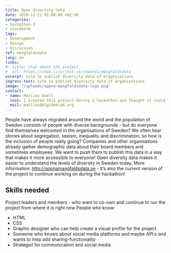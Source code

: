 ```yaml
---
title: Open diveristy data
date: 2018-12-21 01:00:00 +02:00
categories:
- hackathon-3
- stockholm
tags:
- Development
- Design
- Discussion
ref: mangfaldsdata
lang: en
links:
#- title: Chat about the project
#  url: https://chat.civictech.se/channel/mangfaldsdata
excerpt: Site to publish diversity data of organisations
ingress-text: Site to publish diversity data of organisations
image: "/uploads/oppna-mangfaldsdata-logo.png"
contact:
- name: Mattias Axell
  text: I created this project during a hackathon and thought it could brought back into the light for this hack. I’ve been involved in the open data-movement for a long time and I’ve felt that the lack of diversity of the movement has had a negative effect on the development. I feel like there is a real need for more and different perspectives in many organisations which could really help them to easier achieve their goals. I believe this project can help organisations in Sweden to be more aware of and better understand that the current situation is problematic. I believe the world will develop in a healthier way if more perspectives are included by improving the diversity and equality within organisations!
  mail: mattias@digidemlab.org
---
```

People have always migrated around the world and the population of Sweden consists of people with diverse backgrounds - but do everyone find themselves welcomed in the organisations of Sweden? We often hear stories about segregation, sexism, inequality and discrimination, so how is the inclusion of people really going? Companies and other organisations already gather demographic data about their board members and sometimes employees. We want to push them to publish this data in a way that makes it more accessible to everyone! Open diversity data makes it easier to understand the levels of diversity in Sweden today. More information: http://oppnamangfaldsdata.se - it’s also the current version of the project to continue working on during the hackathon!

## Skills needed
Project leaders and members - who want to co-own and continue to run the project from where it is right now
People who know:
- HTML
- CSS
- Graphic designer who can help create a visual profile for the project
- Someone who knows about social media platforms and maybe API:s and wants to help add sharing-functionality
- Strategist for communication and social media

